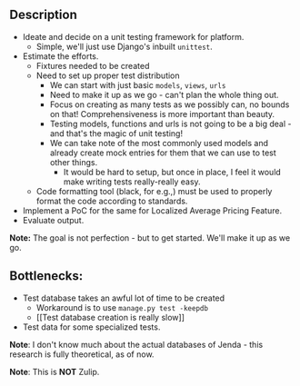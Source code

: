 ## Description

- Ideate and decide on a unit testing framework for platform.
	- Simple, we'll just use Django's inbuilt `unittest`.
- Estimate the efforts.
	- Fixtures needed to be created
	- Need to set up proper test distribution
		- We can start with just basic `models`, `views`, `urls`
		- Need to make it up as we go - can't plan the whole thing out.
		- Focus on creating as many tests as we possibly can, no bounds on that! Comprehensiveness is more important than beauty.
		- Testing models, functions and urls is not going to be a big deal - and that's the magic of unit testing!
		- We can take note of the most commonly used models and already create mock entries for them that we can use to test other things.
			- It would be hard to setup, but once in place, I feel it would make writing tests really-really easy.
	- Code formatting tool (black, for e.g.,) must be used to properly format the code according to standards.
- Implement a PoC for the same for Localized Average Pricing Feature.
- Evaluate output.

**Note:** The goal is not perfection - but to get started. We'll make it up as we go.

## Bottlenecks:
- Test database takes an awful lot of time to be created
	- Workaround is to use `manage.py test -keepdb`
	- [[Test database creation is really  slow]]
- Test data for some specialized tests.


**Note**: I don't know much about the actual databases of Jenda - this research is fully theoretical, as of now.

**Note**: This is **NOT** Zulip.